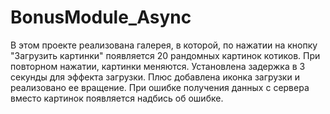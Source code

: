 # BonusModule_Async

В этом проекте реализована галерея, в которой, по нажатии на кнопку "Загрузить картинки" появляется 20 рандомных картинок котиков. При повторном нажатии, картинки меняются. 
Установлена задержка в 3 секунды для эффекта загрузки. Плюс добавлена иконка загрузки и реализовано ее вращение.
При ошибке получения данных с сервера вместо картинок появляется надбись об ошибке.
